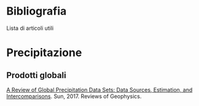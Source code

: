 # Bibliografia

Lista di articoli utili


# Precipitazione

## Prodotti globali

[A Review of Global Precipitation Data Sets: Data Sources, Estimation, and Intercomparisons](https://agupubs.onlinelibrary.wiley.com/doi/full/10.1002/2017RG000574). Sun, 2017. Reviews of Geophysics. 
